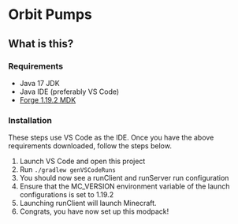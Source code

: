 # Orbit Pumps

## What is this?


### Requirements
- Java 17 JDK
- Java IDE (preferably VS Code)
- [Forge 1.19.2 MDK](https://adfoc.us/serve/?id=27122885864845)
### Installation
These steps use VS Code as the IDE. Once you have the above requirements downloaded, follow the steps below.

1. Launch VS Code and open this project
2. Run `./gradlew genVSCodeRuns`
3. You should now see a runClient and runServer run configuration
4. Ensure that the MC_VERSION environment variable of the launch configurations is set to 1.19.2
5. Launching runClient will launch Minecraft. 
6. Congrats, you have now set up this modpack!
